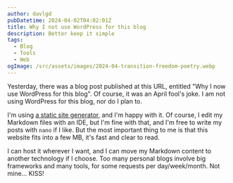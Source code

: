 ```yaml
---
author: davlgd
pubDatetime: 2024-04-02T04:02:01Z
title: Why I not use WordPress for this blog
description: Better keep it simple
tags:
  - Blog
  - Tools
  - Web
ogImage: /src/assets/images/2024-04-transition-freedom-poetry.webp
---
```


Yesterday, there was a blog post published at this URL, entitled "Why I now use WordPress for this blog". Of course, it was an April fool's joke. I am not using WordPress for this blog, nor do I plan to.

I'm using [a static site generator](/posts/2023-12-how-this-blog-was-built/), and I'm happy with it. Of course, I edit my Markdown files with an IDE, but I'm fine with that, and I'm free to write my posts with `nano` if I like. But the most important thing to me is that this website fits into a few MB, it's fast and clear to read.

I can host it wherever I want, and I can move my Markdown content to another technology if I choose. Too many personal blogs involve big frameworks and many tools, for some requests per day/week/month. Not mine... KISS!
